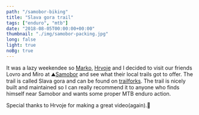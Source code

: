 ```yaml
---
path: "/samobor-biking"
title: "Slava gora trail"
tags: ["enduro", "mtb"]
date: "2018-08-05T00:00:00+00:00"
thumbnail: "./img/samobor-packing.jpg"
long: false
light: true
noBg: true
---
```


It was a lazy weekendee so [Marko](http://markohrastovec.com), [Hrvoje](http://www.hrvojemihajlic.com/) and I decided to visit our friends Lovro and Miro at ⛰️[Samobor](https://www.samobor.hr/) and see what their local trails got to offer. The trail is called Slava gora and can be found on [trailforks](https://www.trailforks.com/trails/slava-gora-mtb/). The trail is nicely built and maintained so I can really recommend it to anyone who finds himself near Samobor and wants some proper MTB enduro action.

Special thanks to Hrvoje for making a great video(again).🤙

<youtube url="https://www.youtube.com/embed/W0uPKhv_7t4"></youtube>

<strava url="https://www.strava.com/activities/1751263564/embed/edae267cbce7aedc7496e6686ac5c240d374fda0"></strava>
<strava url="https://www.strava.com/activities/1751263096/embed/3d5f00e5d3b74dbf991fe70a948dd5fe5f5b3ed3"></strava>



